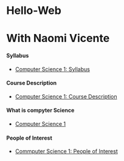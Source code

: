 # Hello-Web
# With Naomi Vicente

#### Syllabus
* [Computer Science 1: Syllabus](https://github.com/vicennao000/Hello-Web/blob/master/syllabus.md)

#### Course Description
* [Computer Science 1: Course Description](https://github.com/vicennao000/Hello-Web/blob/master/course-descriptions/IB-MYP-CP-CompSci.md)

#### What is compyter Science
* [Computer Science 1](https://github.com/vicennao000/Hello-Web/blob/master/What%20is%20CompSci.md)

#### People of Interest
* [Commputer Science 1: People of Interest](https://github.com/vicennao000/Hello-Web/blob/master/People%20of%20Interest.md)
